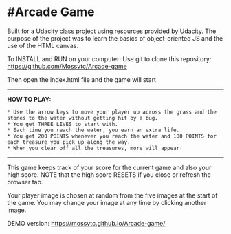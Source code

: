 #Arcade Game
===

Built for a Udacity class project using resources provided by Udacity. The purpose of the project was to learn the basics of object-oriented JS and the use of the HTML canvas.

To INSTALL and RUN on your computer: Use git to clone this repository: https://github.com/Mossvtc/Arcade-game

Then open the index.html file and the game will start

---

**HOW TO PLAY:**
```
* Use the arrow keys to move your player up across the grass and the stones to the water without getting hit by a bug.
* You get THREE LIVES to start with.
* Each time you reach the water, you earn an extra life.
* You get 200 POINTS whenever you reach the water and 100 POINTS for each treasure you pick up along the way.
* When you clear off all the treasures, more will appear!
```
---

This game keeps track of your score for the current game and also your high score. NOTE that the high score RESETS if you close or refresh the browser tab.

Your player image is chosen at random from the five images at the start of the game. You may change your image at any time by clicking another image.

DEMO version:  https://mossvtc.github.io/Arcade-game/ 

